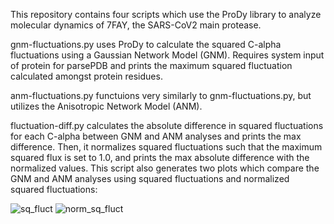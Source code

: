 This repository contains four scripts which use the ProDy library to analyze molecular dynamics of 7FAY, the SARS-CoV2 main protease.

gnm-fluctuations.py uses ProDy to calculate the squared C-alpha fluctuations using a Gaussian Network Model (GNM). Requires system input of protein for parsePDB and prints the maximum squared fluctuation calculated amongst protein residues.

anm-fluctuations.py functuions very similarly to gnm-fluctuations.py, but utilizes the Anisotropic Network Model (ANM).

fluctuation-diff.py calculates the absolute difference in squared fluctuations for each C-alpha between GNM and ANM analyses and prints the max difference. Then, it normalizes squared fluctuations such that the maximum squared flux is set to 1.0, and prints the max absolute difference with the normalized values. This script also generates two plots which compare the GNM and ANM analyses using squared fluctuations and normalized squared fluctuations:

![sq_fluct](https://github.com/user-attachments/assets/d2d24267-e053-4864-b7f2-7cb0d7cfd977)
![norm_sq_fluct](https://github.com/user-attachments/assets/f9994e75-329e-4085-8b91-b5d64e91198c)
